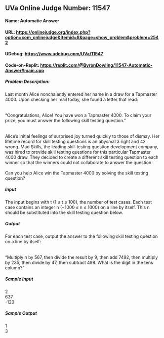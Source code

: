 ## UVa Online Judge Number: 11547
#### Name: Automatic Answer
#### URL: https://onlinejudge.org/index.php?option=com_onlinejudge&Itemid=8&page=show_problem&problem=2542
#### UDebug: https://www.udebug.com/UVa/11547
#### Code-on-Replit: https://replit.com/@ByronDowling/11547-Automatic-Answer#main.cpp

##### Problem Description:
Last month Alice nonchalantly entered her name in a draw for a Tapmaster 4000. Upon checking her mail today, she found a letter that read:\
\
\
  “Congratulations, Alice! You have won a Tapmaster 4000. To claim your prize, you must answer the following skill testing question.”\
  \
  \
Alice’s initial feelings of surprised joy turned quickly to those of dismay. Her lifetime record for skill testing questions is an abysmal 3 right and 42 wrong. Mad Skills, the leading skill testing question development company, was hired to provide skill testing questions for this particular Tapmaster 4000 draw. They decided to create a different skill testing question to each winner so that the winners could not collaborate to answer the question.
\
\
Can you help Alice win the Tapmaster 4000 by solving the skill testing question?

##### Input
The input begins with t (1 ≤ t ≤ 100), the number of test cases. Each test case contains an integer n (−1000 ≤ n ≤ 1000) on a line by itself. This n should be substituted into the skill testing question below.

##### Output
For each test case, output the answer to the following skill testing question on a line by itself:\
\
\
“Multiply n by 567, then divide the result by 9, then add 7492, then multiply by 235, then divide by 47, then subtract 498. What is the digit in the tens column?”

##### Sample Input
2\
637\
-120

##### Sample Output
1\
3
